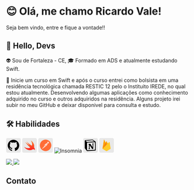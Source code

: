 
# 😊 Olá, me chamo Ricardo Vale!

Seja bem vindo, entre e fique a vontade!!


## 🚀 Hello, Devs

👽 Sou de Fortaleza - CE, 🎓 Formado em ADS e atualmente estudando Swift.

🎒 Inicie um curso em Swift e após o curso entrei como bolsista em uma residência tecnológica chamada RESTIC 12 pelo o Instituito IREDE, no qual estou atualmente. Desenvolvendo algumas aplicações como conhecimento adquirido no curso e outros adquiridos na residência. Alguns projeto irei subir no meu GitHub e deixar disponivel para consulta e estudo.


## 🛠 Habilidades
<img alt="Github" height="40" width="40" src="https://github.com/gui-bus/TechIcons/blob/main/Light/Github.svg">  <img alt="Swift" height="40" width="40" src="https://github.com/gui-bus/TechIcons/blob/main/Light/Swift.svg"> <img alt="Postman" height="40" width="40" src="https://github.com/gui-bus/TechIcons/blob/main/Light/Postman.svg">
<img alt="Insomnia" height="40" width="40" src="https://cdn.jsdelivr.net/gh/devicons/devicon@latest/icons/insomnia/insomnia-original.svg">  <img alt="Notion" height="40" width="40" src="https://github.com/gui-bus/TechIcons/blob/main/Light/Notion.svg">  <img alt="Firebase" height="40" width="40" src="https://github.com/gui-bus/TechIcons/blob/main/Light/Firebase.svg"> 
          


<a href="https://github.com/ricardosvale">
<img aling="left" loading="lazy" height="180em" src="https://github-readme-stats.vercel.app/api/top-langs/?username=ricardosvale&layout=compact&langs_count=7&theme=dracula"/>
</a>
<a href="https://github.com/ricardosvale">
<img aling="right" loading="lazy" height="180em" src="https://github-readme-stats.vercel.app/api?username=ricardosvale&show_icons=true&theme=dracula&include_all_commits=true&count_private=true"/>
</a>


          
## Contato


<!---
ricardosvale/ricardosvale is a ✨ special ✨ repository because its `README.md` (this file) appears on your GitHub profile.
You can click the Preview link to take a look at your changes.
--->
